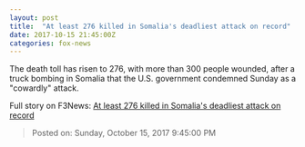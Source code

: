 ```yaml
---
layout: post
title:  "At least 276 killed in Somalia's deadliest attack on record"
date: 2017-10-15 21:45:00Z
categories: fox-news
---
```


The death toll has risen to 276, with more than 300 people wounded, after a truck bombing in Somalia that the U.S. government condemned Sunday as a "cowardly" attack.


Full story on F3News: [At least 276 killed in Somalia's deadliest attack on record](http://www.f3nws.com/n/qCcJKH)

> Posted on: Sunday, October 15, 2017 9:45:00 PM
